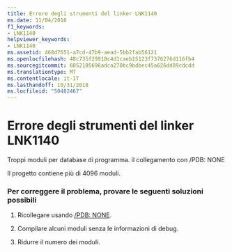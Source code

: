 ```yaml
---
title: Errore degli strumenti del linker LNK1140
ms.date: 11/04/2016
f1_keywords:
- LNK1140
helpviewer_keywords:
- LNK1140
ms.assetid: 468d7651-a7cd-47b9-aead-5bb2fab56121
ms.openlocfilehash: 48c735f29918c4d1caeb15123f7376276d116fb4
ms.sourcegitcommit: 6052185696adca270bc9bdbec45a626dd89cdcdd
ms.translationtype: MT
ms.contentlocale: it-IT
ms.lasthandoff: 10/31/2018
ms.locfileid: "50482467"
---
```

# <a name="linker-tools-error-lnk1140"></a>Errore degli strumenti del linker LNK1140

Troppi moduli per database di programma. il collegamento con /PDB: NONE

Il progetto contiene più di 4096 moduli.

### <a name="to-fix-by-using-the-following-possible-solutions"></a>Per correggere il problema, provare le seguenti soluzioni possibili

1. Ricollegare usando [/PDB: NONE](../../build/reference/pdb-use-program-database.md).

1. Compilare alcuni moduli senza le informazioni di debug.

1. Ridurre il numero dei moduli.